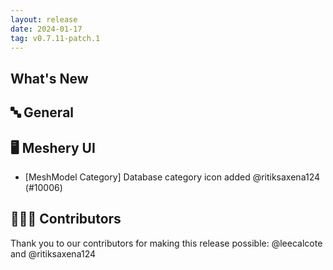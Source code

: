 ```yaml
---
layout: release
date: 2024-01-17
tag: v0.7.11-patch.1
---
```


## What's New

## 🔤 General

## 🖥 Meshery UI

- [MeshModel Category] Database category icon added @ritiksaxena124 (#10006)

## 👨🏽‍💻 Contributors

Thank you to our contributors for making this release possible:
@leecalcote and @ritiksaxena124
